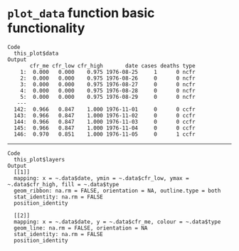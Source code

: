 # `plot_data` function basic functionality

    Code
      this_plot$data
    Output
           cfr_me cfr_low cfr_high       date cases deaths type
        1:  0.000   0.000    0.975 1976-08-25     1      0 ncfr
        2:  0.000   0.000    0.975 1976-08-26     0      0 ncfr
        3:  0.000   0.000    0.975 1976-08-27     0      0 ncfr
        4:  0.000   0.000    0.975 1976-08-28     0      0 ncfr
        5:  0.000   0.000    0.975 1976-08-29     0      0 ncfr
       ---                                                     
      142:  0.966   0.847    1.000 1976-11-01     0      0 ccfr
      143:  0.966   0.847    1.000 1976-11-02     0      0 ccfr
      144:  0.966   0.847    1.000 1976-11-03     0      0 ccfr
      145:  0.966   0.847    1.000 1976-11-04     0      0 ccfr
      146:  0.970   0.851    1.000 1976-11-05     0      1 ccfr

---

    Code
      this_plot$layers
    Output
      [[1]]
      mapping: x = ~.data$date, ymin = ~.data$cfr_low, ymax = ~.data$cfr_high, fill = ~.data$type 
      geom_ribbon: na.rm = FALSE, orientation = NA, outline.type = both
      stat_identity: na.rm = FALSE
      position_identity 
      
      [[2]]
      mapping: x = ~.data$date, y = ~.data$cfr_me, colour = ~.data$type 
      geom_line: na.rm = FALSE, orientation = NA
      stat_identity: na.rm = FALSE
      position_identity 
      

